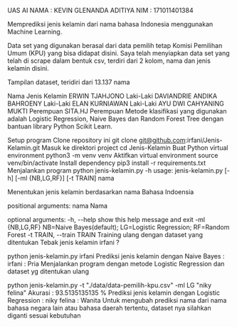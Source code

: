 UAS AI
NAMA  : KEVIN GLENANDA ADITIYA
NIM   : 171011401384

Memprediksi jenis kelamin dari nama bahasa Indonesia menggunakan Machine Learning.

Data set yang digunakan berasal dari data pemilih tetap Komisi Pemilihan Umum (KPU) yang bisa didapat disini. Saya telah menyiapkan data set yang telah di scrape dalam bentuk csv, terdiri dari 2 kolom, nama dan jenis kelamin disini.

Tampilan dataset, teridiri dari 13.137 nama

Nama	Jenis Kelamin
ERWIN TJAHJONO	Laki-Laki
DAVIANDRIE ANDIKA BAHROENY	Laki-Laki
ELAN KURNIAWAN	Laki-Laki
AYU DWI CAHYANING MUKTI	Perempuan
SITA.HJ	Perempuan
Metode klasifikasi yang digunakan adalah Logistic Regression, Naive Bayes dan Random Forest Tree dengan bantuan library Python Scikit Learn.

Setup program
Clone repository ini git clone git@github.com:irfani/Jenis-Kelamin.git
Masuk ke direktori project cd Jenis-Kelamin
Buat Python virtual environment python3 -m venv venv
Aktifkan virtual environment source venv/bin/activate
Install dependency pip3 install -r requirements.txt
Menjalankan program
python jenis-kelamin.py -h
usage: jenis-kelamin.py [-h] [-ml {NB,LG,RF}] [-t TRAIN] nama

Menentukan jenis kelamin berdasarkan nama Bahasa Indoensia

positional arguments:
  nama                  Nama

optional arguments:
  -h, --help            show this help message and exit
  -ml {NB,LG,RF}        NB=Naive Bayes(default); LG=Logistic Regression;
                        RF=Random Forest
  -t TRAIN, --train TRAIN
                        Training ulang dengan dataset yang ditentukan
Tebak jenis kelamin irfani ?

python jenis-kelamin.py irfani
Prediksi jenis kelamin dengan Naive Bayes :
irfani  :  Pria
Menjalankan program dengan metode Logistic Regression dan dataset yg ditentukan ulang

python jenis-kelamin.py -t "./data/data-pemilih-kpu.csv" -ml LG "niky felina"
Akurasi : 93.5135135135 %
Prediksi jenis kelamin dengan Logistic Regression :
niky felina  :  Wanita
Untuk mengubah prediksi nama dari nama bahasa negara lain atau bahasa daerah tertentu, dataset nya silahkan diganti sesuai kebutuhan
